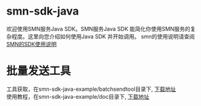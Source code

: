 # smn-sdk-java
欢迎使用SMN服务Java SDK。SMN服务Java SDK 能简化你使用SMN服务的复杂程度。这里向您介绍如何使用Java SDK 并开始调用。
smn的使用说明请查阅[SMN的SDK使用说明](https://github.com/SimpleMessageNotification/smn-sdk-java/wiki)

# 批量发送工具
工具获取，在smn-sdk-java-example/batchsendtool目录下, [下载地址](https://github.com/SimpleMessageNotification/smn-sdk-java/raw/master/smn-sdk-java-example/batchsendtool/smsbatchsendtool.zip)  
使用教程，在smn-sdk-java-example/doc目录下, [下载地址](https://github.com/SimpleMessageNotification/smn-sdk-java/raw/master/smn-sdk-java-example/doc/%E6%89%B9%E9%87%8F%E5%8F%91%E9%80%81%E7%9F%AD%E4%BF%A1%E5%B7%A5%E5%85%B7%E7%9A%84%E4%BD%BF%E7%94%A8.docx)